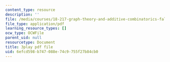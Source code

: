 ```yaml
---
content_type: resource
description: ''
file: /media/courses/18-217-graph-theory-and-additive-combinatorics-fall-2019/6efcd598b747088e74c9755f27b84cb0_4LYom0ekars.pdf
file_type: application/pdf
learning_resource_types: []
ocw_type: OCWFile
parent_uid: null
resourcetype: Document
title: 3play pdf file
uid: 6efcd598-b747-088e-74c9-755f27b84cb0
---
```

